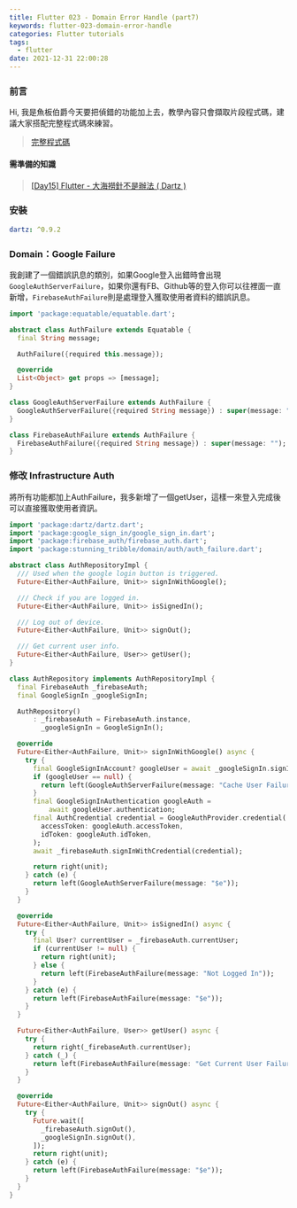 ```yaml
---
title: Flutter 023 - Domain Error Handle (part7)
keywords: flutter-023-domain-error-handle
categories: Flutter tutorials
tags:
  - flutter
date: 2021-12-31 22:00:28
---
```

### 前言
Hi, 我是魚板伯爵今天要把偵錯的功能加上去，教學內容只會擷取片段程式碼，建議大家搭配完整程式碼來練習。

> [完整程式碼](https://github.com/Daviswww/stunning_tribble/tree/day23)
<!-- more -->
#### 需準備的知識
> [[Day15] Flutter - 大海撈針不是辦法 ( Dartz )](https://chucs.github.io/flutter-015-dartz)

### 安裝
```yaml
dartz: ^0.9.2
```

### Domain：Google Failure
我創建了一個錯誤訊息的類別，如果Google登入出錯時會出現`GoogleAuthServerFailure`，如果你還有FB、Github等的登入你可以往裡面一直新增，`FirebaseAuthFailure`則是處理登入獲取使用者資料的錯誤訊息。

```dart
import 'package:equatable/equatable.dart';

abstract class AuthFailure extends Equatable {
  final String message;

  AuthFailure({required this.message});

  @override
  List<Object> get props => [message];
}

class GoogleAuthServerFailure extends AuthFailure {
  GoogleAuthServerFailure({required String message}) : super(message: "");
}

class FirebaseAuthFailure extends AuthFailure {
  FirebaseAuthFailure({required String message}) : super(message: "");
}

```

### 修改 Infrastructure Auth
將所有功能都加上AuthFailure，我多新增了一個getUser，這樣一來登入完成後可以直接獲取使用者資訊。

```dart
import 'package:dartz/dartz.dart';
import 'package:google_sign_in/google_sign_in.dart';
import 'package:firebase_auth/firebase_auth.dart';
import 'package:stunning_tribble/domain/auth/auth_failure.dart';

abstract class AuthRepositoryImpl {
  /// Used when the google login button is triggered.
  Future<Either<AuthFailure, Unit>> signInWithGoogle();

  /// Check if you are logged in.
  Future<Either<AuthFailure, Unit>> isSignedIn();

  /// Log out of device.
  Future<Either<AuthFailure, Unit>> signOut();

  /// Get current user info.
  Future<Either<AuthFailure, User>> getUser();
}

class AuthRepository implements AuthRepositoryImpl {
  final FirebaseAuth _firebaseAuth;
  final GoogleSignIn _googleSignIn;

  AuthRepository()
      : _firebaseAuth = FirebaseAuth.instance,
        _googleSignIn = GoogleSignIn();

  @override
  Future<Either<AuthFailure, Unit>> signInWithGoogle() async {
    try {
      final GoogleSignInAccount? googleUser = await _googleSignIn.signIn();
      if (googleUser == null) {
        return left(GoogleAuthServerFailure(message: "Cache User Failure"));
      }
      final GoogleSignInAuthentication googleAuth =
          await googleUser.authentication;
      final AuthCredential credential = GoogleAuthProvider.credential(
        accessToken: googleAuth.accessToken,
        idToken: googleAuth.idToken,
      );
      await _firebaseAuth.signInWithCredential(credential);

      return right(unit);
    } catch (e) {
      return left(GoogleAuthServerFailure(message: "$e"));
    }
  }

  @override
  Future<Either<AuthFailure, Unit>> isSignedIn() async {
    try {
      final User? currentUser = _firebaseAuth.currentUser;
      if (currentUser != null) {
        return right(unit);
      } else {
        return left(FirebaseAuthFailure(message: "Not Logged In"));
      }
    } catch (e) {
      return left(FirebaseAuthFailure(message: "$e"));
    }
  }

  Future<Either<AuthFailure, User>> getUser() async {
    try {
      return right(_firebaseAuth.currentUser);
    } catch (_) {
      return left(FirebaseAuthFailure(message: "Get Current User Failure"));
    }
  }

  @override
  Future<Either<AuthFailure, Unit>> signOut() async {
    try {
      Future.wait([
        _firebaseAuth.signOut(),
        _googleSignIn.signOut(),
      ]);
      return right(unit);
    } catch (e) {
      return left(FirebaseAuthFailure(message: "$e"));
    }
  }
}

```
